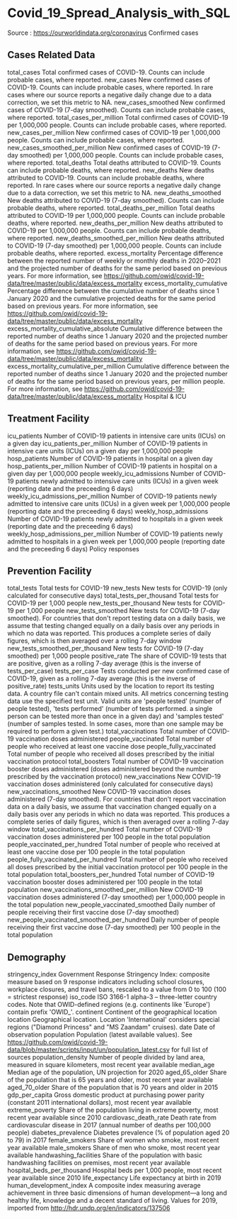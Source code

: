 # Covid_19_Spread_Analysis_with_SQL

Source : https://ourworldindata.org/coronavirus
Confirmed cases

## Cases Related Data
total_cases	Total confirmed cases of COVID-19. Counts can include probable cases, where reported.
new_cases	New confirmed cases of COVID-19. Counts can include probable cases, where reported. In rare cases where our source reports a negative daily change due to a data correction, we set this metric to NA.
new_cases_smoothed	New confirmed cases of COVID-19 (7-day smoothed). Counts can include probable cases, where reported.
total_cases_per_million	Total confirmed cases of COVID-19 per 1,000,000 people. Counts can include probable cases, where reported.
new_cases_per_million	New confirmed cases of COVID-19 per 1,000,000 people. Counts can include probable cases, where reported.
new_cases_smoothed_per_million	New confirmed cases of COVID-19 (7-day smoothed) per 1,000,000 people. Counts can include probable cases, where reported.
total_deaths	Total deaths attributed to COVID-19. Counts can include probable deaths, where reported.
new_deaths	New deaths attributed to COVID-19. Counts can include probable deaths, where reported. In rare cases where our source reports a negative daily change due to a data correction, we set this metric to NA.
new_deaths_smoothed	New deaths attributed to COVID-19 (7-day smoothed). Counts can include probable deaths, where reported.
total_deaths_per_million	Total deaths attributed to COVID-19 per 1,000,000 people. Counts can include probable deaths, where reported.
new_deaths_per_million	New deaths attributed to COVID-19 per 1,000,000 people. Counts can include probable deaths, where reported.
new_deaths_smoothed_per_million	New deaths attributed to COVID-19 (7-day smoothed) per 1,000,000 people. Counts can include probable deaths, where reported.
excess_mortality	Percentage difference between the reported number of weekly or monthly deaths in 2020–2021 and the projected number of deaths for the same period based on previous years. For more information, see https://github.com/owid/covid-19-data/tree/master/public/data/excess_mortality
excess_mortality_cumulative	Percentage difference between the cumulative number of deaths since 1 January 2020 and the cumulative projected deaths for the same period based on previous years. For more information, see https://github.com/owid/covid-19-data/tree/master/public/data/excess_mortality
excess_mortality_cumulative_absolute	Cumulative difference between the reported number of deaths since 1 January 2020 and the projected number of deaths for the same period based on previous years. For more information, see https://github.com/owid/covid-19-data/tree/master/public/data/excess_mortality
excess_mortality_cumulative_per_million	Cumulative difference between the reported number of deaths since 1 January 2020 and the projected number of deaths for the same period based on previous years, per million people. For more information, see https://github.com/owid/covid-19-data/tree/master/public/data/excess_mortality
Hospital & ICU

## Treatment Facility
icu_patients	Number of COVID-19 patients in intensive care units (ICUs) on a given day
icu_patients_per_million	Number of COVID-19 patients in intensive care units (ICUs) on a given day per 1,000,000 people
hosp_patients	Number of COVID-19 patients in hospital on a given day
hosp_patients_per_million	Number of COVID-19 patients in hospital on a given day per 1,000,000 people
weekly_icu_admissions	Number of COVID-19 patients newly admitted to intensive care units (ICUs) in a given week (reporting date and the preceeding 6 days)
weekly_icu_admissions_per_million	Number of COVID-19 patients newly admitted to intensive care units (ICUs) in a given week per 1,000,000 people (reporting date and the preceeding 6 days)
weekly_hosp_admissions	Number of COVID-19 patients newly admitted to hospitals in a given week (reporting date and the preceeding 6 days)
weekly_hosp_admissions_per_million	Number of COVID-19 patients newly admitted to hospitals in a given week per 1,000,000 people (reporting date and the preceeding 6 days)
Policy responses

## Prevention Facility
total_tests	Total tests for COVID-19
new_tests	New tests for COVID-19 (only calculated for consecutive days)
total_tests_per_thousand	Total tests for COVID-19 per 1,000 people
new_tests_per_thousand	New tests for COVID-19 per 1,000 people
new_tests_smoothed	New tests for COVID-19 (7-day smoothed). For countries that don't report testing data on a daily basis, we assume that testing changed equally on a daily basis over any periods in which no data was reported. This produces a complete series of daily figures, which is then averaged over a rolling 7-day window
new_tests_smoothed_per_thousand	New tests for COVID-19 (7-day smoothed) per 1,000 people
positive_rate	The share of COVID-19 tests that are positive, given as a rolling 7-day average (this is the inverse of tests_per_case)
tests_per_case	Tests conducted per new confirmed case of COVID-19, given as a rolling 7-day average (this is the inverse of positive_rate)
tests_units	Units used by the location to report its testing data. A country file can't contain mixed units. All metrics concerning testing data use the specified test unit. Valid units are 'people tested' (number of people tested), 'tests performed' (number of tests performed. a single person can be tested more than once in a given day) and 'samples tested' (number of samples tested. In some cases, more than one sample may be required to perform a given test.)
total_vaccinations	Total number of COVID-19 vaccination doses administered
people_vaccinated	Total number of people who received at least one vaccine dose
people_fully_vaccinated	Total number of people who received all doses prescribed by the initial vaccination protocol
total_boosters	Total number of COVID-19 vaccination booster doses administered (doses administered beyond the number prescribed by the vaccination protocol)
new_vaccinations	New COVID-19 vaccination doses administered (only calculated for consecutive days)
new_vaccinations_smoothed	New COVID-19 vaccination doses administered (7-day smoothed). For countries that don't report vaccination data on a daily basis, we assume that vaccination changed equally on a daily basis over any periods in which no data was reported. This produces a complete series of daily figures, which is then averaged over a rolling 7-day window
total_vaccinations_per_hundred	Total number of COVID-19 vaccination doses administered per 100 people in the total population
people_vaccinated_per_hundred	Total number of people who received at least one vaccine dose per 100 people in the total population
people_fully_vaccinated_per_hundred	Total number of people who received all doses prescribed by the initial vaccination protocol per 100 people in the total population
total_boosters_per_hundred	Total number of COVID-19 vaccination booster doses administered per 100 people in the total population
new_vaccinations_smoothed_per_million	New COVID-19 vaccination doses administered (7-day smoothed) per 1,000,000 people in the total population
new_people_vaccinated_smoothed	Daily number of people receiving their first vaccine dose (7-day smoothed)
new_people_vaccinated_smoothed_per_hundred	Daily number of people receiving their first vaccine dose (7-day smoothed) per 100 people in the total population

## Demography
stringency_index	Government Response Stringency Index: composite measure based on 9 response indicators including school closures, workplace closures, and travel bans, rescaled to a value from 0 to 100 (100 = strictest response)
iso_code	ISO 3166-1 alpha-3 – three-letter country codes. Note that OWID-defined regions (e.g. continents like 'Europe') contain prefix 'OWID_'.
continent	Continent of the geographical location
location	Geographical location. Location 'International' considers special regions ("Diamond Princess" and "MS Zaandam" cruises).
date	Date of observation
population	Population (latest available values). See https://github.com/owid/covid-19-data/blob/master/scripts/input/un/population_latest.csv for full list of sources
population_density	Number of people divided by land area, measured in square kilometers, most recent year available
median_age	Median age of the population, UN projection for 2020
aged_65_older	Share of the population that is 65 years and older, most recent year available
aged_70_older	Share of the population that is 70 years and older in 2015
gdp_per_capita	Gross domestic product at purchasing power parity (constant 2011 international dollars), most recent year available
extreme_poverty	Share of the population living in extreme poverty, most recent year available since 2010
cardiovasc_death_rate	Death rate from cardiovascular disease in 2017 (annual number of deaths per 100,000 people)
diabetes_prevalence	Diabetes prevalence (% of population aged 20 to 79) in 2017
female_smokers	Share of women who smoke, most recent year available
male_smokers	Share of men who smoke, most recent year available
handwashing_facilities	Share of the population with basic handwashing facilities on premises, most recent year available
hospital_beds_per_thousand	Hospital beds per 1,000 people, most recent year available since 2010
life_expectancy	Life expectancy at birth in 2019
human_development_index	A composite index measuring average achievement in three basic dimensions of human development—a long and healthy life, knowledge and a decent standard of living. Values for 2019, imported from http://hdr.undp.org/en/indicators/137506

